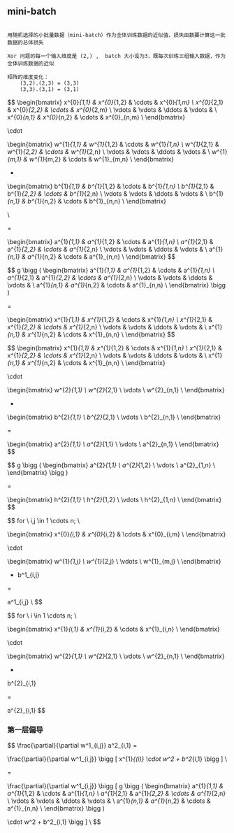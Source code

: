 

## mini-batch



```

用随机选择的小批量数据（mini-batch）作为全体训练数据的近似值，损失函数要计算这一批数据的总体损失

Xor 问题的每一个输入维度是 (2,) ,  batch 大小设为3，既每次训练三组输入数据，作为全体训练数据的近似

矩阵的维度变化：
	(3,2).(2,3) = (3,3)
	(3,3).(3,1) = (3,1)
```


$$
\begin{bmatrix}
x^{0}_{1,1} & x^{0}_{1,2} & \cdots & x^{0}_{1,m}  \\
x^{0}_{2,1} & x^{0}_{2,2} & \cdots & x^{0}_{2,m} \\
\vdots & \vdots & \ddots & \vdots & \\
x^{0}_{n,1} & x^{0}_{n,2} & \cdots & x^{0}_{n,m} \\
\end{bmatrix}

\cdot

\begin{bmatrix}
w^{1}_{1,1} & w^{1}_{1,2} & \cdots & w^{1}_{1,n}  \\
w^{1}_{2,1} & w^{1}_{2,2} & \cdots & w^{1}_{2,n} \\
\vdots & \vdots & \ddots & \vdots & \\
w^{1}_{m,1} & w^{1}_{m,2} & \cdots & w^{1}_{m,n} \\
\end{bmatrix}

+ 

\begin{bmatrix}
b^{1}_{1,1} & b^{1}_{1,2} & \cdots & b^{1}_{1,n}  \\
b^{1}_{2,1} & b^{1}_{2,2} & \cdots & b^{1}_{2,n} \\
\vdots & \vdots & \ddots & \vdots & \\
b^{1}_{n,1} & b^{1}_{n,2} & \cdots & b^{1}_{n,n} \\
\end{bmatrix}

\\

= 

\begin{bmatrix}
a^{1}_{1,1} & a^{1}_{1,2} & \cdots & a^{1}_{1,n}  \\
a^{1}_{2,1} & a^{1}_{2,2} & \cdots & a^{1}_{2,n} \\
\vdots & \vdots & \ddots & \vdots & \\
a^{1}_{n,1} & a^{1}_{n,2} & \cdots & a^{1}_{n,n} \\
\end{bmatrix}
$$

$$
g \bigg (
\begin{bmatrix}
a^{1}_{1,1} & a^{1}_{1,2} & \cdots & a^{1}_{1,n}  \\
a^{1}_{2,1} & a^{1}_{2,2} & \cdots & a^{1}_{2,n} \\
\vdots & \vdots & \ddots & \vdots & \\
a^{1}_{n,1} & a^{1}_{n,2} & \cdots & a^{1}_{n,n} \\
\end{bmatrix}
\bigg )

= 

\begin{bmatrix}
x^{1}_{1,1} & x^{1}_{1,2} & \cdots & x^{1}_{1,n}  \\
x^{1}_{2,1} & x^{1}_{2,2} & \cdots & x^{1}_{2,n} \\
\vdots & \vdots & \ddots & \vdots & \\
x^{1}_{n,1} & x^{1}_{n,2} & \cdots & x^{1}_{n,n} \\
\end{bmatrix}
$$

$$
\begin{bmatrix}
x^{1}_{1,1} & x^{1}_{1,2} & \cdots & x^{1}_{1,n}  \\
x^{1}_{2,1} & x^{1}_{2,2} & \cdots & x^{1}_{2,n} \\
\vdots & \vdots & \ddots & \vdots & \\
x^{1}_{n,1} & x^{1}_{n,2} & \cdots & x^{1}_{n,n} \\
\end{bmatrix}


\cdot

\begin{bmatrix}
w^{2}_{1,1}  \\
w^{2}_{2,1}  \\
\vdots  \\
w^{2}_{n,1}  \\
\end{bmatrix}

+ 

\begin{bmatrix}
b^{2}_{1,1} \\
b^{2}_{2,1} \\
\vdots \\
b^{2}_{n,1}  \\
\end{bmatrix}

= 

\begin{bmatrix}
a^{2}_{1,1} \\
a^{2}_{1,1} \\ 
\vdots \\
a^{2}_{n,1}  \\
\end{bmatrix}
$$



$$
g \bigg (
\begin{bmatrix}
a^{2}_{1,1} \\
a^{2}_{1,2} \\ 
\vdots \\
a^{2}_{1,n}  \\
\end{bmatrix}
\bigg )

= 

\begin{bmatrix}
h^{2}_{1,1} \\
h^{2}_{1,2} \\ 
\vdots \\
h^{2}_{1,n}  \\
\end{bmatrix}
$$

$$
for \ i,j \in 1 \cdots n; \\

\begin{bmatrix}
x^{0}_{i,1} & x^{0}_{i,2} & \cdots & x^{0}_{i,m}  \\
\end{bmatrix}

\cdot 

\begin{bmatrix}
w^{1}_{1,j}  \\
w^{1}_{2,j}  \\
\vdots  \\
w^{1}_{m,j}  \\
\end{bmatrix}

+  b^1_{i,j}

 =
 
 a^1_{i,j} \\
$$

$$
for \ i \in 1 \cdots n; \\

\begin{bmatrix}
x^{1}_{i,1} & x^{1}_{i,2} & \cdots & x^{1}_{i,n}  \\
\end{bmatrix}


\cdot

\begin{bmatrix}
w^{2}_{1,1}  \\
w^{2}_{2,1}  \\
\vdots  \\
w^{2}_{n,1}  \\
\end{bmatrix}

+ 


b^{2}_{i,1} 

= 

a^{2}_{i,1}
$$


### 第一层偏导

$$
\frac{\partial}{\partial w^1_{i,j}} a^2_{i,1} =

\frac{\partial}{\partial w^1_{i,j}} 
\bigg [
x^{1}_{(i)} \cdot w^2  +  b^2_{i,1}
\bigg ] \\

= 

\frac{\partial}{\partial w^1_{i,j}} 
\bigg [
g \bigg (
\begin{bmatrix}
a^{1}_{1,1} & a^{1}_{1,2} & \cdots & a^{1}_{1,n}  \\
a^{1}_{2,1} & a^{1}_{2,2} & \cdots & a^{1}_{2,n} \\
\vdots & \vdots & \ddots & \vdots & \\
a^{1}_{n,1} & a^{1}_{n,2} & \cdots & a^{1}_{n,n} \\
\end{bmatrix}
\bigg )

\cdot w^2  +  b^2_{i,1}
\bigg ] \\
$$









